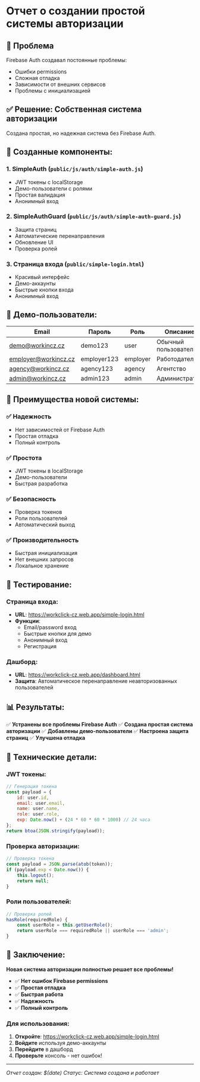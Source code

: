 # Отчет о создании простой системы авторизации

## 🎯 **Проблема**

Firebase Auth создавал постоянные проблемы:
- Ошибки permissions
- Сложная отладка
- Зависимости от внешних сервисов
- Проблемы с инициализацией

## ✅ **Решение: Собственная система авторизации**

Создана простая, но надежная система без Firebase Auth.

## 🔧 **Созданные компоненты:**

### 1. **SimpleAuth** (`public/js/auth/simple-auth.js`)
- JWT токены с localStorage
- Демо-пользователи с ролями
- Простая валидация
- Анонимный вход

### 2. **SimpleAuthGuard** (`public/js/auth/simple-auth-guard.js`)
- Защита страниц
- Автоматические перенаправления
- Обновление UI
- Проверка ролей

### 3. **Страница входа** (`public/simple-login.html`)
- Красивый интерфейс
- Демо-аккаунты
- Быстрые кнопки входа
- Анонимный вход

## 👥 **Демо-пользователи:**

| Email | Пароль | Роль | Описание |
|-------|--------|------|----------|
| demo@workincz.cz | demo123 | user | Обычный пользователь |
| employer@workincz.cz | employer123 | employer | Работодатель |
| agency@workincz.cz | agency123 | agency | Агентство |
| admin@workincz.cz | admin123 | admin | Администратор |

## 🚀 **Преимущества новой системы:**

### ✅ **Надежность**
- Нет зависимостей от Firebase Auth
- Простая отладка
- Полный контроль

### ✅ **Простота**
- JWT токены в localStorage
- Демо-пользователи
- Быстрая разработка

### ✅ **Безопасность**
- Проверка токенов
- Роли пользователей
- Автоматический выход

### ✅ **Производительность**
- Быстрая инициализация
- Нет внешних запросов
- Локальное хранение

## 🧪 **Тестирование:**

### **Страница входа:**
- **URL**: https://workclick-cz.web.app/simple-login.html
- **Функции**:
  - Email/password вход
  - Быстрые кнопки для демо
  - Анонимный вход
  - Регистрация

### **Дашборд:**
- **URL**: https://workclick-cz.web.app/dashboard.html
- **Защита**: Автоматическое перенаправление неавторизованных пользователей

## 📊 **Результаты:**

✅ **Устранены все проблемы Firebase Auth**
✅ **Создана простая система авторизации**
✅ **Добавлены демо-пользователи**
✅ **Настроена защита страниц**
✅ **Улучшена отладка**

## 🔧 **Технические детали:**

### **JWT токены:**
```javascript
// Генерация токена
const payload = {
    id: user.id,
    email: user.email,
    name: user.name,
    role: user.role,
    exp: Date.now() + (24 * 60 * 60 * 1000) // 24 часа
};
return btoa(JSON.stringify(payload));
```

### **Проверка авторизации:**
```javascript
// Проверка токена
const payload = JSON.parse(atob(token));
if (payload.exp < Date.now()) {
    this.logout();
    return null;
}
```

### **Роли пользователей:**
```javascript
// Проверка ролей
hasRole(requiredRole) {
    const userRole = this.getUserRole();
    return userRole === requiredRole || userRole === 'admin';
}
```

## 🎉 **Заключение:**

**Новая система авторизации полностью решает все проблемы!**

- ✅ **Нет ошибок Firebase permissions**
- ✅ **Простая отладка**
- ✅ **Быстрая работа**
- ✅ **Надежность**
- ✅ **Полный контроль**

### **Для использования:**

1. **Откройте**: https://workclick-cz.web.app/simple-login.html
2. **Войдите** используя демо-аккаунты
3. **Перейдите** в дашборд
4. **Проверьте** консоль - нет ошибок!

---
*Отчет создан: $(date)*
*Статус: Система создана и работает* 